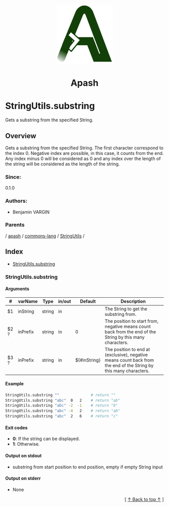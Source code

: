 
<div align='center' id='apash-top'>
  <a href='https://github.com/hastec-fr/apash'>
    <img alt='apash-logo' src='../../../../../../../assets/apash-logo.svg'/>
  </a>

  # Apash
</div>

# StringUtils.substring

Gets a substring from the specified String.

## Overview

Gets a substring from the specified String. The first character correspond
to the index 0. Negative index are possible, in this case, it counts from the end.
Any index minus 0 will be considered as 0 and any index over the length of the string
will be considered as the length of the string.

### Since:
0.1.0

### Authors:
* Benjamin VARGIN

### Parents
<!-- apash.parentBegin -->
[](../../../../.md) / [apash](../../../apash.md) / [commons-lang](../../commons-lang.md) / [StringUtils](../StringUtils.md) / 
<!-- apash.parentEnd -->

## Index

* [StringUtils.substring](#stringutilssubstring)

### StringUtils.substring

#### Arguments
| #      | varName        | Type          | in/out   | Default     | Description                           |
|--------|----------------|---------------|----------|-------------|---------------------------------------|
| $1     | inString       | string        | in       |             | The String to get the substring from. |
| $2 ?   | inPrefix       | string        | in       | 0           | The position to start from, negative means count back from the end of the String by this many characters. |
| $3 ?   | inPrefix       | string        | in       | ${#inString}| The position to end at (exclusive), negative means count back from the end of the String by this many characters. |

#### Example

```bash
StringUtils.substring ""              # return ""
StringUtils.substring "abc"  0   2    # return "ab"
StringUtils.substring "abc" -2  -1    # return "b"
StringUtils.substring "abc" -4   2    # return "ab"
StringUtils.substring "abc"  2   6    # return "c"
```

#### Exit codes

* **0**: If the string can be displayed.
* **1**: Otherwise.

#### Output on stdout

* substring from start position to end position, empty if empty String input

#### Output on stderr

* None


  <div align='right'>[ <a href='#apash-top'>↑ Back to top ↑</a> ]</div>

